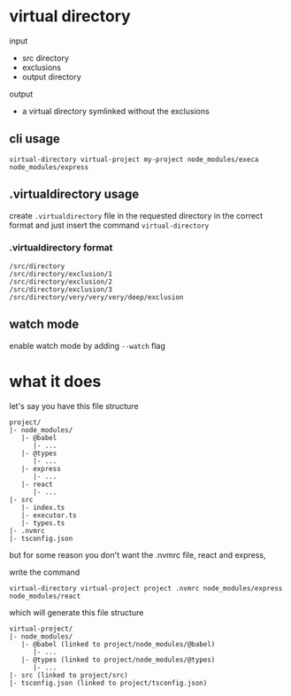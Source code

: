 virtual directory
=================

input
*  src directory
*  exclusions
*  output directory

output
*  a virtual directory symlinked without the exclusions
  

## cli usage
`virtual-directory virtual-project my-project node_modules/execa node_modules/express`

## .virtualdirectory usage
create `.virtualdirectory` file in the requested directory in the correct format and just insert the command `virtual-directory`

### .virtualdirectory format
```
/src/directory
/src/directory/exclusion/1
/src/directory/exclusion/2
/src/directory/exclusion/3
/src/directory/very/very/very/deep/exclusion
```

## watch mode
enable watch mode by adding `--watch` flag


# what it does
let's say you have this file structure
```
project/
|- node_modules/
   |- @babel
      |- ...
   |- @types
      |- ...
   |- express
      |- ...
   |- react
      |- ...
|- src
   |- index.ts
   |- executor.ts
   |- types.ts
|- .nvmrc
|- tsconfig.json
```

but for some reason you don't want the .nvmrc file, react and express,

write the command

`virtual-directory virtual-project project .nvmrc node_modules/express node_modules/react`

which will generate this file structure

```
virtual-project/
|- node_modules/
   |- @babel (linked to project/node_modules/@babel)
      |- ...
   |- @types (linked to project/node_modules/@types)
      |- ...
|- src (linked to project/src)
|- tsconfig.json (linked to project/tsconfig.json)
```
